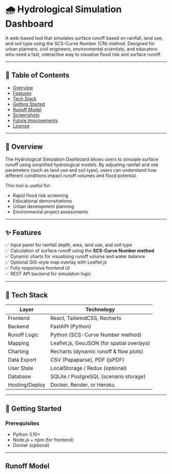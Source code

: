 # 🌧️ Hydrological Simulation Dashboard

A web-based tool that simulates surface runoff based on rainfall, land use, and soil type using the SCS-Curve Number (CN) method. Designed for urban planners, civil engineers, environmental scientists, and educators who need a fast, interactive way to visualise flood risk and surface runoff.

---

## 🧭 Table of Contents

- [Overview](#overview)
- [Features](#features)
- [Tech Stack](#tech-stack)
- [Getting Started](#getting-started)
- [Runoff Model](#runoff-model)
- [Screenshots](#screenshots)
- [Future Improvements](#future-improvements)
- [License](#license)

---

## 📌 Overview

The Hydrological Simulation Dashboard allows users to simulate surface runoff using simplified hydrological models. By adjusting rainfall and site parameters (such as land use and soil type), users can understand how different conditions impact runoff volumes and flood potential.

This tool is useful for:
- Rapid flood risk screening
- Educational demonstrations
- Urban development planning
- Environmental project assessments

---

## ✨ Features

✅ Input panel for rainfall depth, area, land use, and soil type  
✅ Calculation of surface runoff using the **SCS-Curve Number method**  
✅ Dynamic charts for visualising runoff volume and water balance  
✅ Optional GIS-style map overlay with Leaflet.js  
✅ Fully responsive frontend UI  
✅ REST API backend for simulation logic

---

## 🧰 Tech Stack

| Layer         | Technology                                |
|----------------|--------------------------------------------|
| Frontend       | React, TailwindCSS, Recharts              |
| Backend        | FastAPI (Python)                          |
| Runoff Logic   | Python (SCS-Curve Number method)          |
| Mapping        | Leaflet.js, GeoJSON (for spatial overlays)|
| Charting       | Recharts (dynamic runoff & flow plots)    |
| Data Export    | CSV (Papaparse), PDF (jsPDF)              |
| User State     | LocalStorage / Redux (optional)           |
| Database       | SQLite / PostgreSQL (scenario storage)    |
| Hosting/Deploy | Docker, Render, or Heroku                 |

---

## 🚀 Getting Started

### Prerequisites

- Python 3.10+
- Node.js + npm (for frontend)
- Docker (optional)

---

## Runoff Model
